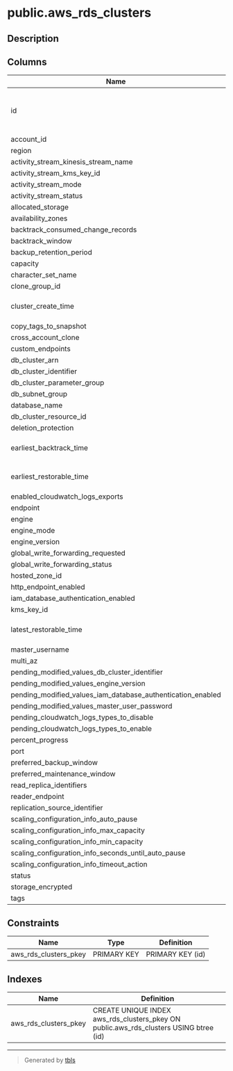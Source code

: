 # public.aws_rds_clusters

## Description

## Columns

| Name | Type | Default | Nullable | Children | Parents | Comment |
| ---- | ---- | ------- | -------- | -------- | ------- | ------- |
| id | uuid |  | false | [public.aws_rds_cluster_associated_roles](public.aws_rds_cluster_associated_roles.md) [public.aws_rds_cluster_db_cluster_members](public.aws_rds_cluster_db_cluster_members.md) [public.aws_rds_cluster_db_cluster_option_group_memberships](public.aws_rds_cluster_db_cluster_option_group_memberships.md) [public.aws_rds_cluster_domain_memberships](public.aws_rds_cluster_domain_memberships.md) [public.aws_rds_cluster_vpc_security_groups](public.aws_rds_cluster_vpc_security_groups.md) |  |  |
| account_id | text |  | true |  |  |  |
| region | text |  | true |  |  |  |
| activity_stream_kinesis_stream_name | text |  | true |  |  |  |
| activity_stream_kms_key_id | text |  | true |  |  |  |
| activity_stream_mode | text |  | true |  |  |  |
| activity_stream_status | text |  | true |  |  |  |
| allocated_storage | integer |  | true |  |  |  |
| availability_zones | text[] |  | true |  |  |  |
| backtrack_consumed_change_records | bigint |  | true |  |  |  |
| backtrack_window | bigint |  | true |  |  |  |
| backup_retention_period | integer |  | true |  |  |  |
| capacity | integer |  | true |  |  |  |
| character_set_name | text |  | true |  |  |  |
| clone_group_id | text |  | true |  |  |  |
| cluster_create_time | timestamp without time zone |  | true |  |  |  |
| copy_tags_to_snapshot | boolean |  | true |  |  |  |
| cross_account_clone | boolean |  | true |  |  |  |
| custom_endpoints | text[] |  | true |  |  |  |
| db_cluster_arn | text |  | true |  |  |  |
| db_cluster_identifier | text |  | true |  |  |  |
| db_cluster_parameter_group | text |  | true |  |  |  |
| db_subnet_group | text |  | true |  |  |  |
| database_name | text |  | true |  |  |  |
| db_cluster_resource_id | text |  | true |  |  |  |
| deletion_protection | boolean |  | true |  |  |  |
| earliest_backtrack_time | timestamp without time zone |  | true |  |  |  |
| earliest_restorable_time | timestamp without time zone |  | true |  |  |  |
| enabled_cloudwatch_logs_exports | text[] |  | true |  |  |  |
| endpoint | text |  | true |  |  |  |
| engine | text |  | true |  |  |  |
| engine_mode | text |  | true |  |  |  |
| engine_version | text |  | true |  |  |  |
| global_write_forwarding_requested | boolean |  | true |  |  |  |
| global_write_forwarding_status | text |  | true |  |  |  |
| hosted_zone_id | text |  | true |  |  |  |
| http_endpoint_enabled | boolean |  | true |  |  |  |
| iam_database_authentication_enabled | boolean |  | true |  |  |  |
| kms_key_id | text |  | true |  |  |  |
| latest_restorable_time | timestamp without time zone |  | true |  |  |  |
| master_username | text |  | true |  |  |  |
| multi_az | boolean |  | true |  |  |  |
| pending_modified_values_db_cluster_identifier | text |  | true |  |  |  |
| pending_modified_values_engine_version | text |  | true |  |  |  |
| pending_modified_values_iam_database_authentication_enabled | boolean |  | true |  |  |  |
| pending_modified_values_master_user_password | text |  | true |  |  |  |
| pending_cloudwatch_logs_types_to_disable | text[] |  | true |  |  |  |
| pending_cloudwatch_logs_types_to_enable | text[] |  | true |  |  |  |
| percent_progress | text |  | true |  |  |  |
| port | integer |  | true |  |  |  |
| preferred_backup_window | text |  | true |  |  |  |
| preferred_maintenance_window | text |  | true |  |  |  |
| read_replica_identifiers | text[] |  | true |  |  |  |
| reader_endpoint | text |  | true |  |  |  |
| replication_source_identifier | text |  | true |  |  |  |
| scaling_configuration_info_auto_pause | boolean |  | true |  |  |  |
| scaling_configuration_info_max_capacity | integer |  | true |  |  |  |
| scaling_configuration_info_min_capacity | integer |  | true |  |  |  |
| scaling_configuration_info_seconds_until_auto_pause | integer |  | true |  |  |  |
| scaling_configuration_info_timeout_action | text |  | true |  |  |  |
| status | text |  | true |  |  |  |
| storage_encrypted | boolean |  | true |  |  |  |
| tags | jsonb |  | true |  |  |  |

## Constraints

| Name | Type | Definition |
| ---- | ---- | ---------- |
| aws_rds_clusters_pkey | PRIMARY KEY | PRIMARY KEY (id) |

## Indexes

| Name | Definition |
| ---- | ---------- |
| aws_rds_clusters_pkey | CREATE UNIQUE INDEX aws_rds_clusters_pkey ON public.aws_rds_clusters USING btree (id) |

---

> Generated by [tbls](https://github.com/k1LoW/tbls)
